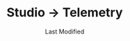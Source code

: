 ---
layout: telemetry.njk
title: Studio → Telemetry
date: Last Modified
intro: I'm experimenting with different ways to track things.
reading:
    - title: "ADHD & Us"
      author: Anita Robertson
      year: 2020
      category: abandoned
      progress:
        - date: 2021-07-12
          percent: 14
    - title: Art Is Everywhere
      author: Lorenzo Servi
      year: 2016
      category: 2021
      progress:
        - date: 2022-03-07
          percent: 100
    - title: The Art of Light & Color
      author: Tom Douglas Jones
      year: 1972
      category: 2023
      progress:
        - date: 2023-09-04
          percent: 16   
        - date: 2023-09-05
          percent: 100  
    - title: Atomic Habits
      author: James Clear
      year: 2018
      category: 2022
      progress:
        - date: 2022-11-16
          percent: 100   
    - title: Beyond Beautiful
      author: Anuschka Rees
      year: 2019
      category: 2022
      progress:
        - date: 2021-04-23
          percent: 33
        - date: 2021-04-24
          percent: 40
        - date: 2021-04-28
          percent: 41
        - date: 2021-07-02
          percent: 48
        - date: 2021-07-12
          percent: 54
        - date: 2021-09-10
          percent: 59
        - date: 2022-05-11
          percent: 100
    - title: Computer Lib
      author: Theodor H. Nelson
      year: 1974
      category: 2021
      progress:
        - date: 2022-03-09
          percent: 49
    - title: A Coney Island of the Mind
      author: Lawrence Ferlinghetti
      year: 1958
      category: 2022
      progress:
        - date: 2022-08-30
          percent: 17
        - date: 2022-08-31
          percent: 32  
    - title: The Creative Way to Paint
      author: David Friend
      year: 1966
      category: 2023
      progress:
        - date: 2023-09-11
          percent: 13   
        - date: 2023-09-15
          percent: 21
    - title: Cribsheet
      author: Emily Oster
      year: 2019
      category: 2024
      progress:
        - date: 2023-11-25
          percent: 23   
        - date: 2023-11-26
          percent: 24
        - date: 2023-11-27
          percent: 25   
        - date: 2023-12-14
          percent: 40  
        - date: 2023-12-15
          percent: 51
        - date: 2023-12-29
          percent: 77  
        - date: 2024-01-06
          percent: 81  
        - date: 2024-01-07
          percent: 100  
    - title: Critical Issues in Electronic Media
      author: Simon Penny
      year: 1995
      category: 2022
      progress:
        - date: 2022-05-11
          percent: 100
    - title: The Curated Closet
      author: Anuschka Rees
      year: 2016
      category: other
      progress:
        - date: 2021-01-11
          percent: 19
        - date: 2021-01-12
          percent: 22
        - date: 2021-01-20
          percent: 28
        - date: 2021-01-24
          percent: 31
        - date: 2021-01-25
          percent: 34
        - date: 2021-01-30
          percent: 38
        - date: 2021-02-02
          percent: 44
        - date: 2021-02-08
          percent: 54
        - date: 2021-02-11
          percent: 56
        - date: 2021-02-22
          percent: 61
        - date: 2021-03-03
          percent: 71
        - date: 2021-04-17
          percent: 100
    - title: Design as Art
      author: Bruno Munari
      year: 1966
      category: 2021
      progress:
        - date: 2021-01-01
          percent: 10
        - date: 2021-01-02
          percent: 17
        - date: 2021-01-04
          percent: 19
        - date: 2021-01-05
          percent: 24
        - date: 2021-01-06
          percent: 29
        - date: 2021-01-07
          percent: 51
        - date: 2021-01-08
          percent: 59
        - date: 2021-01-09
          percent: 100
    - title: "Flash Forward: An Illustrated Guide to Possible (and Not So Possible) Tomorrows" 
      author: Rose Eveleth
      year: 2021
      category: 2022
      progress:
        - date: 2022-10-11
          percent: 100  
    - title: "Force Fields: Phases of the Kinetic"
      author: "Guy Brett, Teresa Grandas, and Mark Nash"
      year: 2000
      progress:
        - date: 2022-08-12
          percent: 5
    - title: How to Be an Artist
      author: Jerry Saltz
      year: 2020
      progress:
        - date: 2021-04-11
          percent: 48
        - date: 2021-04-12
          percent: 66
        - date: 2021-04-17
          percent: 81
        - date: 2021-04-18
          percent: 88
        - date: 2021-04-22
          percent: 100
    - title: How to Be an Anticapitalist in the 21st Century
      author: Erik Olin Wright
      year: 2019
      progress:
        - date: 2021-02-02
          percent: 1
        - date: 2021-02-06
          percent: 2
        - date: 2021-02-17
          percent: 11
        - date: 2021-03-28
          percent: 19
    - title: Music Habit
      author: Jason Timothy
      year: 2015
      category: 2021
      progress:
        - date: 2021-04-22
          percent: 8
        - date: 2021-04-25
          percent: 19
        - date: 2021-04-26
          percent: 67
        - date: 2021-04-29
          percent: 74
        - date: 2021-05-24
          percent: 75
        - date: 2021-07-02
          percent: 80
        - date: 2021-07-03
          percent: 89
        - date: 2021-09-09
          percent: 90
        - date: 2021-09-10
          percent: 100
    - title: Music Theory for Electronic Music Producers
      author: J. Anthony Allen
      year: 2018
      progress:
        - date: 2021-01-02
          percent: 7
        - date: 2021-01-03
          percent: 22
        - date: 2021-01-04
          percent: 30
        - date: 2021-01-05
          percent: 32
        - date: 2021-01-06
          percent: 33
        - date: 2021-01-09
          percent: 39
        - date: 2021-01-10
          percent: 43
        - date: 2021-01-12
          percent: 50
        - date: 2021-01-13
          percent: 51
        - date: 2021-01-15
          percent: 55
        - date: 2021-01-20
          percent: 58
        - date: 2021-01-23
          percent: 65
        - date: 2021-01-24
          percent: 70
        - date: 2021-01-31
          percent: 74
        - date: 2021-02-02
          percent: 100
    - title: Nam June Paik
      author: Sook-Kyung Lee and Rudolf Frieling
      year: 2019
      category: 2022
      progress:
        - date: 2022-05-09
          percent: 100
    - title: On Confidence
      author: Alain de Botton
      year: 2018
      progress:
        - date: 2022-06-04
          percent: 10
        - date: 2022-06-05
          percent: 24
        - date: 2022-06-13
          percent: 59
        - date: 2022-06-19
          percent: 72
        - date: 2022-09-03
          percent: 86
        - date: 2022-09-06
          percent: 100 
    - title: "Optical Art: Theory and Practice"
      author: Rene Parola
      year: 1969
      category: 2023
      progress:
        - date: 2023-04-27 
          percent: 9 
        - date: 2023-04-30
          percent: 15  
    - title: Order from Chaos
      author: Jaclyn Paul
      year: 2018
      category: 2022
      progress:
        - date: 2021-09-09
          percent: 9
        - date: 2021-09-13
          percent: 11
        - date: 2021-09-24
          percent: 12
        - date: 2021-09-28
          percent: 15
        - date: 2021-10-05
          percent: 25
        - date: 2022-05-11
          percent: 100
    - title: Self-Knowledge
      author: The School of Life
      year: 2020
      progress:
        - date: 2022-06-04
          percent: 100
    - title: Sign Painting
      author: Mike Meyer
      year: 2020
      category: 2023
      progress:
        - date: 2023-04-16
          percent: 2   
        - date: 2023-04-17
          percent: 11
        - date: 2023-04-27
          percent: 20  
        - date: 2023-04-29
          percent: 34  
        - date: 2023-05-28
          percent: 40
    - title: Simplicity Parenting
      author: Kim John Payne
      year: 2009
      category: 2024
      progress:
        - date: 2024-01-10
          percent: 12
    - title: Speculative Everything
      author: Anthony Dunne and Fiona Raby
      year: 2013
      category: 2022
      progress:
        - date: 2022-05-11
          percent: 100
    - title: Would You Rather?
      author: Katie Heaney
      year: 2018
      category: 2021
      progress:
        - date: 2021-09-17
          percent: 6
    - title: You Will Find Your People
      author: Lane Moore
      year: 2023
      category: 2023
      progress:
        - date: 2023-05-26
          percent: 19 
        - date: 2023-05-37
          percent: 21  
        - date: 2023-06-05
          percent: 100  
placesofinterest:
    - citystate: San Antonio, Texas
      date: 2021-03-05
    - citystate: San Antonio, Texas
      date: 2021-03-26
    - citystate: Dallas, Texas
      date: 2021-03-28
    - citystate: Marfa, Texas
      date: 2021-04-09
    - citystate: Sanderson, Texas
      date: 2021-04-12
    - citystate: Round Top, Texas
      date: 2021-04-17
    - citystate: Corpus Christi, Texas
      date: 2021-04-24
    - citystate: Atlanta, Georgia
      date: 2021-05-20
    - citystate: Dunwoody, Georgia
      date: 2021-05-20
    - citystate: Dripping Springs, Texas
      date: 2022-06-16
    - citystate: Dallas, Texas
      date: 2021-06-19
    - citystate: Dallas, Texas
      date: 2021-07-17
    - citystate: Dallas, Texas
      date: 2021-09-09
    - citystate: Texarkana, Arkansas
      date: 2021-09-09
    - citystate: Jackson, Tennessee
      date: 2021-09-09
    - citystate: Franklin, Kentucky
      date: 2021-09-10
    - citystate: Louisville, Kentucky
      date: 2021-09-10
    - citystate: Madison, Indiana
      date: 2021-09-10
    - citystate: Canaan, Indiana
      date: 2021-09-11
    - citystate: Cross Plains, Indiana
      date: 2021-09-11
    - citystate: Friendship, Indiana
      date: 2021-09-11
    - citystate: Louisville, Kentucky
      date: 2021-09-12
    - citystate: Fort Worth, Texas
      date: 2021-09-23
    - citystate: Sulphur, Oklahoma
      date: 2021-09-23
    - citystate: Oklahoma City, Oklahoma
      date: 2021-09-24
    - citystate: Arcadia, Oklahoma
      date: 2021-09-24
    - date: 2021-09-25
      citystate: Yukon, Oklahoma
    - date: 2021-09-25
      citystate: Denton, Texas
    - date: 2021-09-25
      citystate: Fort Worth, Texas
    - date: 2021-10-25
      citystate: Dallas, Texas
    - date: 2021-12-22
      citystate: Atlanta, Georgia
    - date: 2021-12-23
      citystate: Dunwoody, Georgia
    - date: 2021-12-23
      citystate: Roswell, Georgia
    - date: 2021-12-24
      citystate: Dunwoody, Georgia
    - date: 2021-12-24
      citystate: Atlanta, Georgia
    - date: 2021-12-29
      citystate: Marfa, Texas
    - date: 2022-01-01
      citystate: Sonora, Texas
    - date: 2022-03-23
      citystate: Atlanta, Georgia
    - date: 2022-03-24
      citystate: Dunwoody, Georgia
    - date: 2022-03-25
      citystate: Atlanta, Georgia
    - date: 2022-03-26
      citystate: Roswell, Georgia
    - date: 2022-03-27
      citystate: Atlanta, Georgia
    - date: 2022-04-22
      citystate: Dallas, Texas
    - date: 2022-04-23
      citystate: Fort Worth, Texas
    - date: 2022-04-24
      citystate: Waco, Texas    
    - date: 2022-05-04
      citystate: London, England
    - date: 2022-05-08
      citystate: Southwold, England
    - date: 2022-05-10
      citystate: London, England
    - date: 2022-06-18
      citystate: Dallas, Texas
    - date: 2022-06-20
      citystate: Bellevue, Washington
    - date: 2022-06-21
      citystate: Redmond, Washington
    - date: 2022-06-22
      citystate: Seattle, Washington 
    - date: 2022-07-09
      citystate: Corpus Christi, Texas
    - date: 2022-07-30
      citystate: Lakeway, Texas
    - date: 2022-07-31
      citystate: Dripping Springs, Texas
    - date: 2022-08-29
      citystate: Marfa, Texas
    - date: 2022-08-30
      citystate: Fort Davis, Texas
    - date: 2022-09-01
      citystate: Alpine, Texas
    - date: 2022-09-23
      citystate: Dallas, Texas
    - date: 2022-10-01
      citystate: Johnson City, Texas
    - date: 2022-10-02
      citystate: Blanco, Texas     
walking:
  - date: 2021-01-01
    steps: 2474
    distancemiles: 1.02
  - date: 2021-01-02
    steps: 1691
    distancemiles: 0.7
  - date: 2021-01-03
    steps: 3724
    distancemiles: 1.54
  - date: 2021-01-04
    steps: 2328
    distancemiles: 0.96
  - date: 2021-01-05
    steps: 2117
    distancemiles: 0.87
  - date: 2021-01-06
    steps: 1445
    distancemiles: 0.6
  - date: 2021-01-07
    steps: 2412
    distancemiles: 1
  - date: 2021-01-08
    steps: 1295
    distancemiles: .54
  - date: 2021-01-09
    steps: 2063
    distancemiles: .85
  - date: 2021-01-10
    steps: 3055
    distancemiles: 1.26
  - date: 2021-01-11
    steps: 1689
    distancemiles: 0.7
  - date: 2021-01-12
    steps: 2008
    distancemiles: .83
  - date: 2021-01-13
    steps: 1720
    distancemiles: .71
  - date: 2021-01-14
    steps: 2861
    distancemiles: 1.18
  - date: 2021-01-15
    steps: 1967
    distancemiles: .81
  - date: 2021-01-16
    steps: 1405
    distancemiles: .58
  - date: 2021-01-17
    steps: 3186
    distancemiles: 1.32
  - date: 2021-01-18
    steps: 2254
    distancemiles: .93
  - date: 2021-01-19
    steps: 587
    distancemiles: .24
  - date: 2021-01-20
    steps: 1364
    distancemiles: .56
  - date: 2021-01-21
    steps: 2835
    distancemiles: 1.17
  - date: 2021-01-22
    steps: 1808
    distancemiles: .75
  - date: 2021-01-23
    steps: 1881
    distancemiles: .78
  - date: 2021-01-24
    steps: 2634
    distancemiles: 1.09
  - date: 2021-01-25
    steps: 1610
    distancemiles: .67
  - date: 2021-01-26
    steps: 1419
    distancemiles: .59
  - date: 2021-01-27
    steps: 341
    distancemiles: .14
  - date: 2021-01-28
    steps: 540
    distancemiles: .22
  - date: 2021-01-29
    steps: 2443
    distancemiles: 1.01
  - date: 2021-01-30
    steps: 1263
    distancemiles: .52
  - date: 2021-01-31
    steps: 2088
    distancemiles: .86
  - date: 2021-02-01
    steps: 3598
    distancemiles: 1.49
  - date: 2021-02-02
    steps: 1322
    distancemiles: .55
  - date: 2021-02-03
    steps: 2629
    distancemiles: 1.09
  - date: 2021-02-04
    steps: 1042
    distancemiles: .43
  - date: 2021-02-05
    steps: 1042
    distancemiles: .43
  - date: 2021-02-06
    steps: 1618
    distancemiles: .67
  - date: 2021-02-07
    steps: 2054
    distancemiles: .85
  - date: 2021-02-08
    steps: 3909
    distancemiles: 1.62
  - date: 2021-02-09
    steps: 2301
    distancemiles: .95
  - date: 2021-02-10
    steps: 4206
    distancemiles: 1.74
  - date: 2021-02-11
    steps: 1959
    distancemiles: .81
  - date: 2021-02-12
    steps: 1805
    distancemiles: .75
  - date: 2021-02-13
    steps: 1792
    distancemiles: .74
  - date: 2021-02-14
    steps: 1681
    distancemiles: .69
  - date: 2021-02-15
    steps: 2157
    distancemiles: .89
  - date: 2021-02-19
    steps: 1121
    distancemiles: .46
  - date: 2021-02-20
    steps: 1816
    distancemiles: .75
  - date: 2021-02-21
    steps: 2611
    distancemiles: 1.08
  - date: 2021-02-22
    steps: 3174
    distancemiles: 1.31
  - date: 2021-02-23
    steps: 3439
    distancemiles: 1.42
  - date: 2021-02-24
    steps: 3217
    distancemiles: 1.33
  - date: 2021-02-25
    steps: 2988
    distancemiles: 1.23
  - date: 2021-02-26
    steps: 2920
    distancemiles: 1.21
  - date: 2021-02-27
    steps: 3117
    distancemiles: 1.29
  - date: 2021-02-28
    steps: 2132
    distancemiles: .88
  - date: 2021-03-01
    steps: 2822
    distancemiles: 1.17
  - date: 2021-03-02
    steps: 3801
    distancemiles: 1.57
  - date: 2021-03-03
    steps: 4982
    distancemiles: 2.06
  - date: 2021-03-04
    steps: 3624
    distancemiles: 1.5
  - date: 2021-03-05
    steps: 6804
    distancemiles: 2.81
  - date: 2021-03-06
    steps: 1227
    distancemiles: .51
  - date: 2021-03-07
    steps: 3259
    distancemiles: 1.35
  - date: 2021-03-08
    steps: 2986
    distancemiles: 1.23
  - date: 2021-03-09
    steps: 2460
    distancemiles: 1.02
  - date: 2021-03-10
    steps: 1871
    distancemiles: .77
  - date: 2021-03-11
    steps: 771
    distancemiles: .32
  - date: 2021-03-12
    steps: 2020
    distancemiles: .83
  - date: 2021-03-13
    steps: 1138
    distancemiles: .47
  - date: 2021-03-14
    steps: 2982
    distancemiles: 1.23
  - date: 2021-03-15
    steps: 610
    distancemiles: .25
  - date: 2021-03-16
    steps: 960
    distancemiles: .4
  - date: 2021-03-17
    steps: 1200
    distancemiles: .5
  - date: 2021-03-18
    steps: 2886
    distancemiles: 1.19
  - date: 2021-03-19
    steps: 1500
    distancemiles: .62
  - date: 2021-03-20
    steps: 1089
    distancemiles: .45
  - date: 2021-03-21
    steps: 2946
    distancemiles: 1.22
  - date: 2021-03-22
    steps: 209
    distancemiles: 0.09
  - date: 2021-03-27
    steps: 209
    distancemiles: 0.09
  - date: 2021-03-28
    steps: 2396
    distancemiles: .99
  - date: 2021-03-29
    steps: 3224
    distancemiles: 1.33
  - date: 2021-03-30
    steps: 2424
    distancemiles: 1
  - date: 2021-03-31
    steps: 1951
    distancemiles: .81
  - date: 2021-04-01
    steps: 2887
    distancemiles: 1.19
  - date: 2021-04-02
    steps: 1677
    distancemiles: .69
  - date: 2021-04-03
    steps: 5002
    distancemiles: 2.07
  - date: 2021-04-04
    steps: 4329
    distancemiles: 1.79
  - date: 2021-04-05
    steps: 5460
    distancemiles: 2.26
  - date: 2021-04-06
    steps: 2183
    distancemiles: .9
  - date: 2021-04-07
    steps: 3254
    distancemiles: 1.34
  - date: 2021-04-08
    steps: 4100
    distancemiles: 1.69
  - date: 2021-04-09
    steps: 4879
    distancemiles: 2.02
  - date: 2021-04-10
    steps: 10326
    distancemiles: 4.27
  - date: 2021-04-11
    steps: 7528
    distancemiles: 3.11
  - date: 2021-04-12
    steps: 2255
    distancemiles: .93
  - date: 2021-04-13
    steps: 1928
    distancemiles: .8
  - date: 2021-04-14
    steps: 3938
    distancemiles: 1.63
  - date: 2021-04-15
    steps: 4783
    distancemiles: 1.98
  - date: 2021-04-16
    steps: 1871
    distancemiles: .77
  - date: 2021-04-17
    steps: 6677
    distancemiles: 2.67
  - date: 2021-04-18
    steps: 5827
    distancemiles: 2.41
  - date: 2021-04-19
    steps: 3071
    distancemiles: 1.27
  - date: 2021-04-20
    steps: 3203
    distancemiles: 1.32
  - date: 2021-04-21
    steps: 987
    distancemiles: .41
  - date: 2021-04-23
    steps: 1246
    distancemiles: .51
  - date: 2021-04-24
    steps: 4259
    distancemiles: 1.76
  - date: 2021-04-25
    steps: 1529
    distancemiles: .63
  - date: 2021-04-26
    steps: 3587
    distancemiles: 1.48
weight:
  - date: 2021-01-01
    difflbs: 0
  - date: 2021-01-04
    difflbs: -0.2
  - date: 2021-01-05
    difflbs: -0.6
  - date: 2021-01-06
    difflbs: -1.4
  - date: 2021-01-07
    difflbs: -2
  - date: 2021-01-08
    difflbs: -1.2
  - date: 2021-01-09
    difflbs: -1.6
  - date: 2021-01-10
    difflbs: -1.2
  - date: 2021-01-11
    difflbs: -2
  - date: 2021-01-12
    difflbs: -2.2
  - date: 2021-01-13
    difflbs: -2.4
  - date: 2021-01-14
    difflbs: -1.8
  - date: 2021-01-15
    difflbs: -1.4
  - date: 2021-01-16
    difflbs: -1.6
  - date: 2021-01-17
    difflbs: -1.4
  - date: 2021-01-18
    difflbs: -1.4
  - date: 2021-01-19
    difflbs: -2.2
  - date: 2021-01-20
    difflbs: -1
  - date: 2021-01-21
    difflbs: -1.8
  - date: 2021-01-22
    difflbs: -2.8
  - date: 2021-01-23
    difflbs: -2.8
  - date: 2021-01-24
    difflbs: -2.8
  - date: 2021-01-25
    difflbs: -3
  - date: 2021-01-26
    difflbs: -2.4
  - date: 2021-01-27
    difflbs: -2.8
  - date: 2021-01-28
    difflbs: -2.4
  - date: 2021-01-30
    difflbs: -3.2
  - date: 2021-01-31
    difflbs: -1.6
  - date: 2021-02-01
    difflbs: -2.2
  - date: 2021-02-03
    difflbs: -3.4
  - date: 2021-02-05
    difflbs: -3.6
  - date: 2021-02-06
    difflbs: -3.8
  - date: 2021-02-07
    difflbs: -4.2
  - date: 2021-02-08
    difflbs: -4.2
  - date: 2021-02-09
    difflbs: -5
  - date: 2021-02-10
    difflbs: -5
  - date: 2021-02-11
    difflbs: -4
  - date: 2021-02-12
    difflbs: -4.2
  - date: 2021-02-13
    difflbs: -4
  - date: 2021-02-20
    difflbs: -1.2
  - date: 2021-02-21
    difflbs: -1.4
  - date: 2021-02-22
    difflbs: -3.4
  - date: 2021-02-23
    difflbs: -2.4
  - date: 2021-03-03
    difflbs: .6
  - date: 2021-03-07
    difflbs: -1.2
  - date: 2021-03-10
    difflbs: -2
  - date: 2021-04-13
    difflbs: 1.2
  - date: 2021-04-14
    difflbs: -1
  - date: 2021-04-15
    difflbs: -2
  - date: 2021-04-16
    difflbs: -2.2
---